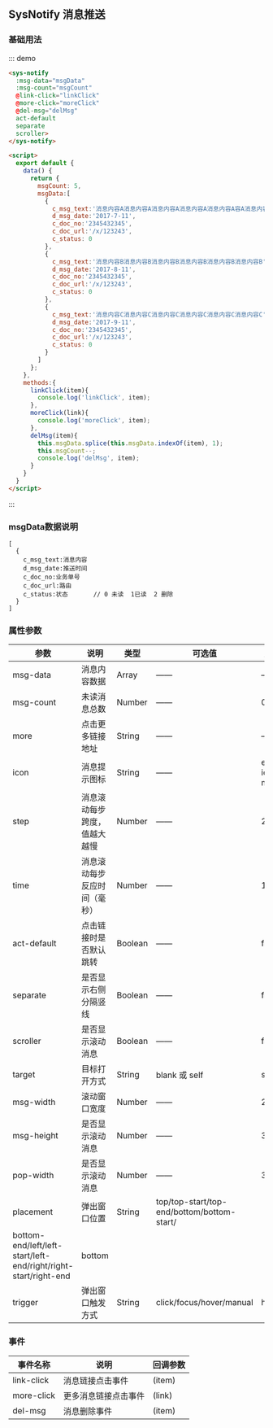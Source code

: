 <script>
  export default {
    data() {
      return {
        msgCount: 5,
        msgData:[
          {
            c_msg_text:'消息内容A消息内容A消息内容A消息内容A消息内容A容A消息内容A容A消息内容A',
            d_msg_date:'2017-7-11',
            c_doc_no:'2345432345',
            c_doc_url:'/x/123243',
            c_status: 0
          },
          {
            c_msg_text:'消息内容B消息内容B消息内容B消息内容B消息内容B消息内容B',
            d_msg_date:'2017-8-11',
            c_doc_no:'2345432345',
            c_doc_url:'/x/123243',
            c_status: 0
          },
          {
            c_msg_text:'消息内容C消息内容C消息内容C消息内容C消息内容C消息内容C',
            d_msg_date:'2017-9-11',
            c_doc_no:'2345432345',
            c_doc_url:'/x/123243',
            c_status: 0
          }
        ]
      };
    },
    methods:{
      linkClick(item){
        console.log('linkClick', item);
      },
      moreClick(link){
        console.log('moreClick', item);
      },
      delMsg(item){
        this.msgData.splice(this.msgData.indexOf(item), 1);
        this.msgCount--;
        console.log('delMsg', item);
      }
    }
  }
</script>

## SysNotify 消息推送
 
### 基础用法

::: demo
```html
<sys-notify 
  :msg-data="msgData" 
  :msg-count="msgCount"
  @link-click="linkClick"
  @more-click="moreClick"
  @del-msg="delMsg"
  act-default 
  separate 
  scroller>
</sys-notify>

<script>
  export default {
    data() {
      return {
        msgCount: 5,
        msgData:[
          {
            c_msg_text:'消息内容A消息内容A消息内容A消息内容A消息内容A容A消息内容A容A消息内容A',
            d_msg_date:'2017-7-11',
            c_doc_no:'2345432345',
            c_doc_url:'/x/123243',
            c_status: 0
          },
          {
            c_msg_text:'消息内容B消息内容B消息内容B消息内容B消息内容B消息内容B',
            d_msg_date:'2017-8-11',
            c_doc_no:'2345432345',
            c_doc_url:'/x/123243',
            c_status: 0
          },
          {
            c_msg_text:'消息内容C消息内容C消息内容C消息内容C消息内容C消息内容C',
            d_msg_date:'2017-9-11',
            c_doc_no:'2345432345',
            c_doc_url:'/x/123243',
            c_status: 0
          }
        ]
      };
    },
    methods:{
      linkClick(item){
        console.log('linkClick', item);
      },
      moreClick(link){
        console.log('moreClick', item);
      },
      delMsg(item){
        this.msgData.splice(this.msgData.indexOf(item), 1);
        this.msgCount--;
        console.log('delMsg', item);
      }
    }
  }
</script>
```
:::

### msgData数据说明 
```
[
  {
    c_msg_text:消息内容
    d_msg_date:推送时间
    c_doc_no:业务单号
    c_doc_url:路由 
    c_status:状态       // 0 未读  1已读  2 删除
  }
]
```
### 属性参数

| 参数      | 说明    | 类型      | 可选值       | 默认值   |
|---------- |-------- |---------- |-------------  |-------- |
| msg-data   | 消息内容数据  |  Array     |    ——     |    ——  |
| msg-count   | 未读消息总数  |  Number     |    ——     |   0 |
| more   | 点击更多链接地址  |  String     |    ——     |   ——  |
| icon   | 消息提示图标  |  String     |    ——     |   el-icon-msgbell |
| step   | 消息滚动每步跨度，值越大越慢  |  Number     |    ——     |   2 |
| time   | 消息滚动每步反应时间（毫秒）  |  Number     |    ——     |   100 |
| act-default   | 点击链接时是否默认跳转  |  Boolean     |    ——     |  false |
| separate   | 是否显示右侧分隔竖线  |  Boolean     |    ——     |   false |
| scroller  | 是否显示滚动消息  |  Boolean     |    ——     |   false |
| target  | 目标打开方式  |  String     |    blank 或 self     |   self |
| msg-width  | 滚动窗口宽度  |  Number     |   ——    |   200 |
| msg-height  | 是否显示滚动消息  |  Number     |    ——     |   38 |
| pop-width  | 是否显示滚动消息  |  Number     |    ——     |   380 |
| placement  | 弹出窗口位置  |  String   |top/top-start/top-end/bottom/bottom-start/
bottom-end/left/left-start/left-end/right/right-start/right-end |   bottom |
| trigger  | 弹出窗口触发方式  |  String     | click/focus/hover/manual   |   hover |

### 事件  

| 事件名称 | 说明 | 回调参数 |
|---------|---------|---------| 
|  link-click | 消息链接点击事件     | (item)| 
|  more-click | 更多消息链接点击事件 | (link)| 
|  del-msg    | 消息删除事件        | (item)| 
